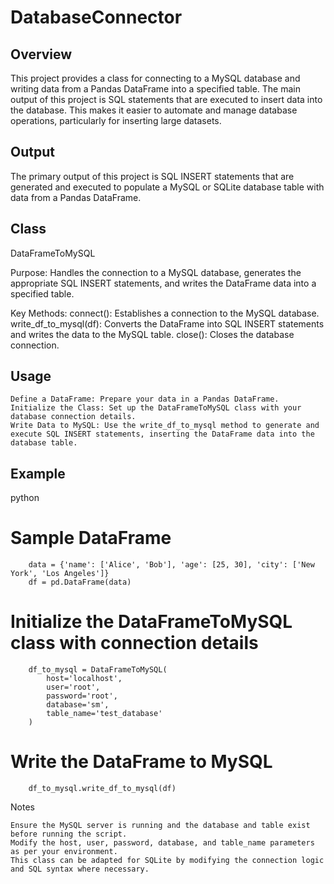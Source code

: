 # DatabaseConnector
## Overview

This project provides a class for connecting to a MySQL database and writing data from a Pandas DataFrame into a specified table. The main output of this project is SQL statements that are executed to insert data into the database. This makes it easier to automate and manage database operations, particularly for inserting large datasets.


## Output

The primary output of this project is SQL INSERT statements that are generated and executed to populate a MySQL or SQLite database table with data from a Pandas DataFrame.

## Class
DataFrameToMySQL

Purpose: Handles the connection to a MySQL database, generates the appropriate SQL INSERT statements, and writes the DataFrame data into a specified table.

Key Methods:
        connect(): Establishes a connection to the MySQL database.
        write_df_to_mysql(df): Converts the DataFrame into SQL INSERT statements and writes the data to the MySQL table.
        close(): Closes the database connection.

## Usage

    Define a DataFrame: Prepare your data in a Pandas DataFrame.
    Initialize the Class: Set up the DataFrameToMySQL class with your database connection details.
    Write Data to MySQL: Use the write_df_to_mysql method to generate and execute SQL INSERT statements, inserting the DataFrame data into the database table.

## Example

python

# Sample DataFrame
        data = {'name': ['Alice', 'Bob'], 'age': [25, 30], 'city': ['New York', 'Los Angeles']}
        df = pd.DataFrame(data)

# Initialize the DataFrameToMySQL class with connection details
        df_to_mysql = DataFrameToMySQL(
            host='localhost',
            user='root',
            password='root',
            database='sm',  
            table_name='test_database'    
        )

# Write the DataFrame to MySQL
        df_to_mysql.write_df_to_mysql(df)

Notes

    Ensure the MySQL server is running and the database and table exist before running the script.
    Modify the host, user, password, database, and table_name parameters as per your environment.
    This class can be adapted for SQLite by modifying the connection logic and SQL syntax where necessary.
